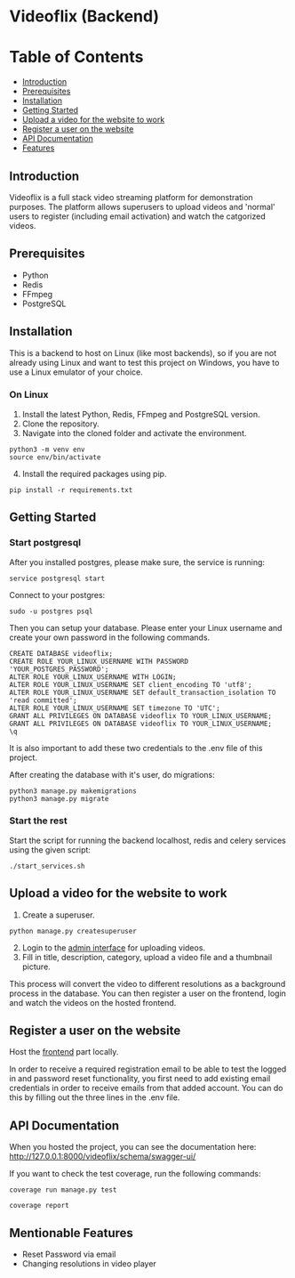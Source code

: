# Videoflix (Backend)

Table of Contents
=================

* [Introduction](#introduction)
* [Prerequisites](#prerequisites)
* [Installation](#installation)
* [Getting Started](#getting-started)
* [Upload a video for the website to work](#how-to-upload-new-videos)
* [Register a user on the website](#register-a-user-on-the-website)
* [API Documentation](#api-documentation)
* [Features](#features)

## Introduction

Videoflix is a full stack video streaming platform for demonstration purposes. The platform allows superusers to upload videos and 'normal' users to register (including email activation) and watch the catgorized videos.

## Prerequisites

* Python
* Redis
* FFmpeg
* PostgreSQL

## Installation

This is a backend to host on Linux (like most backends), so if you are not already using Linux and want to test this project on Windows, you have to use a Linux emulator of your choice.

### On Linux

1. Install the latest Python, Redis, FFmpeg and PostgreSQL version.
2. Clone the repository.
3. Navigate into the cloned folder and activate the environment.
```
python3 -m venv env
source env/bin/activate
```
4. Install the required packages using pip.
```
pip install -r requirements.txt
```

## Getting Started

### Start postgresql

After you installed postgres, please make sure, the service is running:
```
service postgresql start
```
Connect to your postgres:
```
sudo -u postgres psql
```
Then you can setup your database. Please enter your Linux username and create your own password in the following commands.

```
CREATE DATABASE videoflix;
CREATE ROLE YOUR_LINUX_USERNAME WITH PASSWORD 'YOUR_POSTGRES_PASSWORD';
ALTER ROLE YOUR_LINUX_USERNAME WITH LOGIN;
ALTER ROLE YOUR_LINUX_USERNAME SET client_encoding TO 'utf8';
ALTER ROLE YOUR_LINUX_USERNAME SET default_transaction_isolation TO 'read committed';
ALTER ROLE YOUR_LINUX_USERNAME SET timezone TO 'UTC';
GRANT ALL PRIVILEGES ON DATABASE videoflix TO YOUR_LINUX_USERNAME;
GRANT ALL PRIVILEGES ON DATABASE videoflix TO YOUR_LINUX_USERNAME;
\q
```

It is also important to add these two credentials to the .env file of this project.

After creating the database with it's user, do migrations:
```
python3 manage.py makemigrations
python3 manage.py migrate
```

### Start the rest

Start the script for running the backend localhost, redis and celery services using the given script:
```
./start_services.sh
```

## Upload a video for the website to work

1. Create a superuser.
```
python manage.py createsuperuser
```
2. Login to the [admin interface](http://127.0.0.1:8000/videoflix/admin/video_app/video/) for uploading videos.
3. Fill in title, description, category, upload a video file and a thumbnail picture.

This process will convert the video to different resolutions as a background process in the database.
You can then register a user on the frontend, login and watch the videos on the hosted frontend.

## Register a user on the website

Host the [frontend](https://github.com/Pe3et/Videoflix_frontend) part locally. 

In order to receive a required registration email to be able to test the logged in and password reset functionality, you first need to add existing email credentials in order to receive emails from that added account.
You can do this by filling out the three lines in the .env file.

## API Documentation

When you hosted the project, you can see the documentation here: 
http://127.0.0.1:8000/videoflix/schema/swagger-ui/

If you want to check the test coverage, run the following commands:
```
coverage run manage.py test
```
```
coverage report
```

## Mentionable Features

* Reset Password via email
* Changing resolutions in video player 
